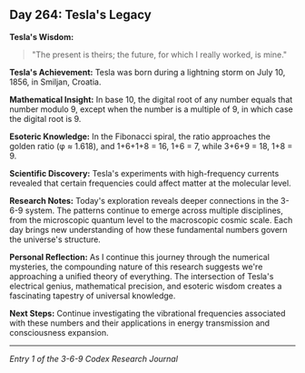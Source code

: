## Day 264: Tesla's Legacy

**Tesla's Wisdom:**
> "The present is theirs; the future, for which I really worked, is mine."

**Tesla's Achievement:**
Tesla was born during a lightning storm on July 10, 1856, in Smiljan, Croatia.

**Mathematical Insight:**
In base 10, the digital root of any number equals that number modulo 9, except when the number is a multiple of 9, in which case the digital root is 9.

**Esoteric Knowledge:**
In the Fibonacci spiral, the ratio approaches the golden ratio (φ ≈ 1.618), and 1+6+1+8 = 16, 1+6 = 7, while 3+6+9 = 18, 1+8 = 9.

**Scientific Discovery:**
Tesla's experiments with high-frequency currents revealed that certain frequencies could affect matter at the molecular level.

**Research Notes:**
Today's exploration reveals deeper connections in the 3-6-9 system. The patterns continue to emerge across multiple disciplines, from the microscopic quantum level to the macroscopic cosmic scale. Each day brings new understanding of how these fundamental numbers govern the universe's structure.

**Personal Reflection:**
As I continue this journey through the numerical mysteries, the compounding nature of this research suggests we're approaching a unified theory of everything. The intersection of Tesla's electrical genius, mathematical precision, and esoteric wisdom creates a fascinating tapestry of universal knowledge.

**Next Steps:**
Continue investigating the vibrational frequencies associated with these numbers and their applications in energy transmission and consciousness expansion.

---
*Entry 1 of the 3-6-9 Codex Research Journal*